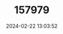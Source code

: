 ---
title: "157979"
category: "Cyperus flavescens"
draft: false
date: 2024-02-22 13:03:52
languages:
  French: ["Souchet Jaunâtre"]
  Italian: ["Zigolo Dorato"]
---